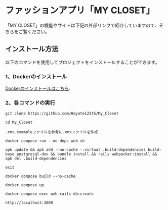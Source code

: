 # ファッションアプリ「MY CLOSET」
「MY CLOSET」の機能やサイトは下記の外部リンクで紹介していますので、そちらをご覧ください。

## インストール方法
以下のコマンドを使用してプロジェクトをインストールすることができます。

### 1、Dockerのインストール
[Dockerのインストールはこちら](https://matsuand.github.io/docs.docker.jp.onthefly/get-docker/).

### 2、各コマンドの実行
```
git clone https://github.com/Hayate12345/My_Closet

cd My_Closet

.env.exampleファイルを参考に.envファイルを作成

docker compose run --no-deps web sh

apk update && apk add --no-cache --virtual .build-dependencies build-base postgresql-dev && bundle install && rails webpacker:install && apk del .build-dependencies

exit

docker compose build --no-cache

docker compose up

docker compose exec web rails db:create

http://localhost:3000
```









